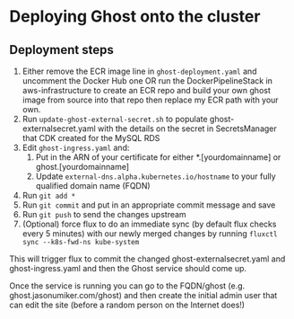 # Deploying Ghost onto the cluster

## Deployment steps

1. Either remove the ECR image line in `ghost-deployment.yaml` and uncomment the Docker Hub one OR run the DockerPipelineStack in aws-infrastructure to create an ECR repo and build your own ghost image from source into that repo then replace my ECR path with your own.
1. Run `update-ghost-external-secret.sh` to populate ghost-externalsecret.yaml with the details on the secret in SecretsManager that CDK created for the MySQL RDS
1. Edit `ghost-ingress.yaml` and:
    1. Put in the ARN of your certificate for either *.[yourdomainname] or ghost.[yourdomainname]
    1. Update `external-dns.alpha.kubernetes.io/hostname` to your fully qualified domain name (FQDN)
1. Run `git add *`
1. Run `git commit` and put in an appropriate commit message and save
1. Run `git push` to send the changes upstream
1. (Optional) force flux to do an immediate sync (by default flux checks every 5 minutes) with our newly merged changes by running `fluxctl sync --k8s-fwd-ns kube-system`

This will trigger flux to commit the changed ghost-externalsecret.yaml and ghost-ingress.yaml and then the Ghost service should come up.

Once the service is running you can go to the FQDN/ghost (e.g. ghost.jasonumiker.com/ghost) and then create the initial admin user that can edit the site (before a random person on the Internet does!)